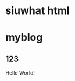 # siuwhat html 
# myblog
## 123
<!DOCTYPE html>
<html>
  
  <body>
  <p>Hello World!</p>
  </body>
  </html>
